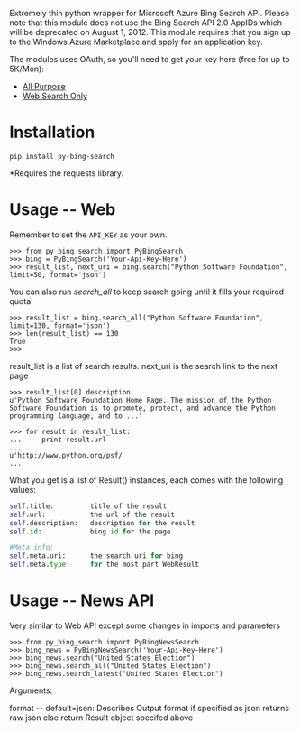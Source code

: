 Extremely thin python wrapper for Microsoft Azure Bing Search API. Please note that this module does not use the Bing Search API 2.0 AppIDs which will be deprecated on August 1, 2012. This module requires that you sign up to the Windows Azure Marketplace and apply for an application key.

The modules uses OAuth, so you'll need to get your key here (free for up to 5K/Mon):
* [All Purpose](https://datamarket.azure.com/dataset/5BA839F1-12CE-4CCE-BF57-A49D98D29A44)
* [Web Search Only](https://datamarket.azure.com/dataset/8818F55E-2FE5-4CE3-A617-0B8BA8419F65)


Installation
=====

```pip install py-bing-search```

*Requires the requests library.

Usage -- Web
============

Remember to set the `API_KEY` as your own.

    >>> from py_bing_search import PyBingSearch
    >>> bing = PyBingSearch('Your-Api-Key-Here')
    >>> result_list, next_uri = bing.search("Python Software Foundation", limit=50, format='json')

You can also run *search_all* to keep search going until it fills your required quota

    >>> result_list = bing.search_all("Python Software Foundation", limit=130, format='json')
    >>> len(result_list) == 130
    True
    >>>

result_list is a list of search results. next_uri is the search link to the next page

    >>> result_list[0].description
    u'Python Software Foundation Home Page. The mission of the Python Software Foundation is to promote, protect, and advance the Python programming language, and to ...'
    
    >>> for result in result_list:
    ...     print result.url
    ...
    u'http://www.python.org/psf/
    ...

What you get is a list of Result() instances, each comes with the following values:
    
```py
self.title:         title of the result
self.url:           the url of the result
self.description:   description for the result
self.id:            bing id for the page

#Meta info:
self.meta.uri:      the search uri for bing
self.meta.type:     for the most part WebResult
```

Usage -- News API
=================

Very similar to Web API except some changes in imports and parameters

    >>> from py_bing_search import PyBingNewsSearch
    >>> bing_news = PyBingNewsSearch('Your-Api-Key-Here')
    >>> bing_news.search("United States Election")
    >>> bing_news.search_all("United States Election")
    >>> bing_news.search_latest("United States Election")

Arguments:

format -- default=json:     Describes Output format if specified as json returns raw json
                            else return Result object specifed above

